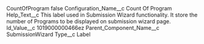 <?xml version="1.0" encoding="UTF-8"?>
<CustomMetadata xmlns="http://soap.sforce.com/2006/04/metadata" xmlns:xsi="http://www.w3.org/2001/XMLSchema-instance" xmlns:xsd="http://www.w3.org/2001/XMLSchema">
    <label>CountOfProgram</label>
    <protected>false</protected>
    <values>
        <field>Configuration_Name__c</field>
        <value xsi:type="xsd:string">Count Of Program</value>
    </values>
    <values>
        <field>Help_Text__c</field>
        <value xsi:type="xsd:string">This label used in Submission Wizard functionality. It store the number of Programs to be displayed on submission wizard page.</value>
    </values>
    <values>
        <field>Id_Value__c</field>
        <value xsi:type="xsd:string">1019000000466ez</value>
    </values>
    <values>
        <field>Parent_Component_Name__c</field>
        <value xsi:type="xsd:string">SubmissionWizard</value>
    </values>
    <values>
        <field>Type__c</field>
        <value xsi:type="xsd:string">Label</value>
    </values>
</CustomMetadata>
